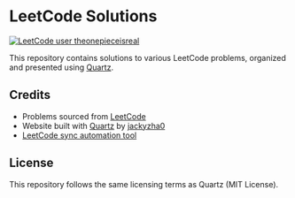 # LeetCode Solutions

[![LeetCode user theonepieceisreal](https://img.shields.io/badge/dynamic/json?style=for-the-badge&labelColor=black&color=%23ffa116&label=Solved&query=solvedOverTotal&url=https%3A%2F%2Fleetcode-badge.vercel.app%2Fapi%2Fusers%2Ftheonepieceisreal&logo=leetcode&logoColor=yellow)](https://leetcode.com/theonepieceisreal/)

This repository contains solutions to various LeetCode problems, organized and presented using [Quartz](https://github.com/jackyzha0/quartz).

## Credits

- Problems sourced from [LeetCode](https://leetcode.com/)
- Website built with [Quartz](https://quartz.jzhao.xyz/) by [jackyzha0](https://github.com/jackyzha0)
- [LeetCode sync automation tool](https://github.com/theonepieceisreal/leetcode-sync)

## License

This repository follows the same licensing terms as Quartz (MIT License).
